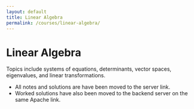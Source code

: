 ```yaml
---
layout: default
title: Linear Algebra
permalink: /courses/linear-algebra/
---
```


# Linear Algebra

Topics include systems of equations, determinants, vector spaces, eigenvalues, and linear transformations.  

- All notes and solutions are have been moved to the server link.
- Worked solutions have also been moved to the backend server on the same Apache link.  
